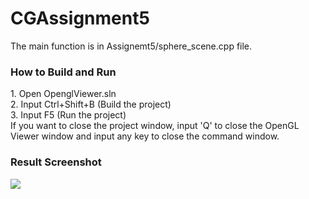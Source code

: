 # CGAssignment5

The main function is in Assignemt5/sphere_scene.cpp file.

<h3>How to Build and Run</h3>
1. Open OpenglViewer.sln<br>
2. Input Ctrl+Shift+B (Build the project)<br>
3. Input F5 (Run the project)
<br>
If you want to close the project window, input 'Q' to close the OpenGL Viewer window and input any key to close the command window.
<br>
<h3>Result Screenshot</h3>
<img src="https://github.com/user-attachments/assets/f71a57bc-9cdb-4f52-9231-2949859b634a">
